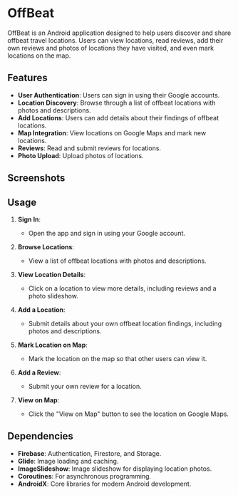 # OffBeat

OffBeat is an Android application designed to help users discover and share offbeat travel locations. Users can view locations, read reviews, add their own reviews and photos of locations they have visited, and even mark locations on the map.

## Features

- **User Authentication**: Users can sign in using their Google accounts.
- **Location Discovery**: Browse through a list of offbeat locations with photos and descriptions.
- **Add Locations**: Users can add details about their findings of offbeat locations.
- **Map Integration**: View locations on Google Maps and mark new locations.
- **Reviews**: Read and submit reviews for locations.
- **Photo Upload**: Upload photos of locations.

## Screenshots

## Usage

1. **Sign In**:
    - Open the app and sign in using your Google account.

2. **Browse Locations**:
    - View a list of offbeat locations with photos and descriptions.

3. **View Location Details**:
    - Click on a location to view more details, including reviews and a photo slideshow.

4. **Add a Location**:
    - Submit details about your own offbeat location findings, including photos and descriptions.

5. **Mark Location on Map**:
    - Mark the location on the map so that other users can view it.

6. **Add a Review**:
    - Submit your own review for a location.

7. **View on Map**:
    - Click the "View on Map" button to see the location on Google Maps.

## Dependencies

- **Firebase**: Authentication, Firestore, and Storage.
- **Glide**: Image loading and caching.
- **ImageSlideshow**: Image slideshow for displaying location photos.
- **Coroutines**: For asynchronous programming.
- **AndroidX**: Core libraries for modern Android development.
